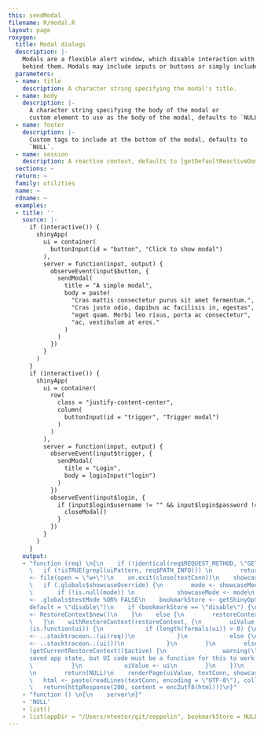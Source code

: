 ```yaml
---
this: sendModal
filename: R/modal.R
layout: page
roxygen:
  title: Modal dialogs
  description: |-
    Modals are a flexible alert window, which disable interaction with the page
    behind them. Modals may include inputs or buttons or simply include text.
  parameters:
  - name: title
    description: A character string specifying the modal's title.
  - name: body
    description: |-
      A character string specifying the body of the modal or
      custom element to use as the body of the modal, defaults to `NULL`.
  - name: footer
    description: |-
      Custom tags to include at the bottom of the modal, defaults to
      `NULL`.
  - name: session
    description: A reactive context, defaults to [getDefaultReactiveDomain()](/yonder/0.0.5/getDefaultReactiveDomain().html).
  sections: ~
  return: ~
  family: utilities
  name: ~
  rdname: ~
  examples:
  - title: ''
    source: |-
      if (interactive()) {
        shinyApp(
          ui = container(
            buttonInput(id = "button", "Click to show modal")
          ),
          server = function(input, output) {
            observeEvent(input$button, {
              sendModal(
                title = "A simple modal",
                body = paste(
                  "Cras mattis consectetur purus sit amet fermentum.",
                  "Cras justo odio, dapibus ac facilisis in, egestas",
                  "eget quam. Morbi leo risus, porta ac consectetur",
                  "ac, vestibulum at eros."
                )
              )
            })
          }
        )
      }
      if (interactive()) {
        shinyApp(
          ui = container(
            row(
              class = "justify-content-center",
              column(
                buttonInput(id = "trigger", "Trigger modal")
              )
            )
          ),
          server = function(input, output) {
            observeEvent(input$trigger, {
              sendModal(
                title = "Login",
                body = loginInput("login")
              )
            })
            observeEvent(input$login, {
              if (input$login$username != "" && input$login$password != "") {
                closeModal()
              }
            })
          }
        )
      }
    output:
    - "function (req) \n{\n    if (!identical(req$REQUEST_METHOD, \"GET\")) \n        return(NULL)\n
      \   if (!isTRUE(grepl(uiPattern, req$PATH_INFO))) \n        return(NULL)\n    textConn
      <- file(open = \"w+\")\n    on.exit(close(textConn))\n    showcaseMode <- .globals$showcaseDefault\n
      \   if (.globals$showcaseOverride) {\n        mode <- showcaseModeOfReq(req)\n
      \       if (!is.null(mode)) \n            showcaseMode <- mode\n    }\n    testMode
      <- .globals$testMode %OR% FALSE\n    bookmarkStore <- getShinyOption(\"bookmarkStore\",
      default = \"disable\")\n    if (bookmarkStore == \"disable\") {\n        restoreContext
      <- RestoreContext$new()\n    }\n    else {\n        restoreContext <- RestoreContext$new(req$QUERY_STRING)\n
      \   }\n    withRestoreContext(restoreContext, {\n        uiValue <- NULL\n        if
      (is.function(ui)) {\n            if (length(formals(ui)) > 0) {\n                uiValue
      <- ..stacktraceon..(ui(req))\n            }\n            else {\n                uiValue
      <- ..stacktraceon..(ui())\n            }\n        }\n        else {\n            if
      (getCurrentRestoreContext()$active) {\n                warning(\"Trying to restore
      saved app state, but UI code must be a function for this to work! See ?enableBookmarking\")\n
      \           }\n            uiValue <- ui\n        }\n    })\n    if (is.null(uiValue))
      \n        return(NULL)\n    renderPage(uiValue, textConn, showcaseMode, testMode)\n
      \   html <- paste(readLines(textConn, encoding = \"UTF-8\"), collapse = \"\\n\")\n
      \   return(httpResponse(200, content = enc2utf8(html)))\n}"
    - "function () \n{\n    server\n}"
    - 'NULL'
    - list()
    - list(appDir = "/Users/nteetor/git/zeppelin", bookmarkStore = NULL)
---
```

